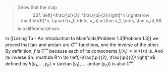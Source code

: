 > Show that the map
> $$f: \left]-\frac{\pi}{2}, \frac{\pi}{2}\right[^n \rightarrow \mathbb{R}^n, \quad f(x_1, \dots, x_n) = (\tan x_1, \dots, \tan x_n),$$
> is a diffeomorphism.

In [[Loring Tu - An Introduction to Manifolds/Problem 1.3|Problem 1.3]] we proved that $\tan$ and $\arctan$ are $C^\infty$ functions, one the inverse of the other.
By definition, $f$ is $C^\infty$ because each of its components $f_i(x_i) = \tan(x_i)$ is. And its inverse $h: \mathbb R^n \to \left]-\frac{\pi}{2}, \frac{\pi}{2}\right[^n$ defined by $h(y_1, \dots, y_n) = (\arctan(y_1), \dots, \arctan(y_n))$ is also $C^\infty$.